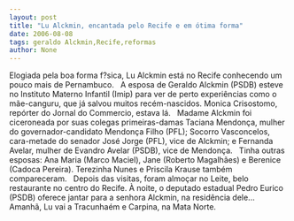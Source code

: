 ```yaml
---
layout: post
title: "Lu Alckmin, encantada pelo Recife e em ótima forma"
date: 2006-08-08
tags: geraldo Alckmin,Recife,reformas
author: None
---
```

Elogiada
 pela boa forma f?sica, Lu Alckmin está no Recife conhecendo um pouco mais de Pernambuco.
&nbsp;
A esposa de Geraldo Alckmin (PSDB) esteve no Instituto Materno Infantil (Imip) para ver de perto experiências como o mãe-canguru, que já salvou muitos recém-nascidos. Monica Crisostomo, repórter do Jornal do Commercio, estava lá.
&nbsp;
Madame Alckmin foi ciceroneada por suas colegas primeiras-damas Taciana Mendonça, mulher do governador-candidato Mendonça Filho (PFL); Socorro Vasconcelos, cara-metade do senador José Jorge (PFL), vice de Alckmin; e Fernanda Avelar, mulher de Evandro Avelar (PSDB), vice de Mendonça.
&nbsp;
Tinha outras esposas: Ana Maria (Marco Maciel), Jane (Roberto Magalhães) e Berenice (Cadoca Pereira). Terezinha Nunes e Priscila Krause também compareceram.
&nbsp;
Depois das visitas, foram almoçar no Leite, belo restaurante no centro do Recife. À noite, o deputado estadual Pedro Eurico (PSDB) oferece jantar para a senhora Alckmin, na residência dele...
&nbsp;
Amanhã, Lu vai a Tracunhaém e Carpina, na Mata Norte. 